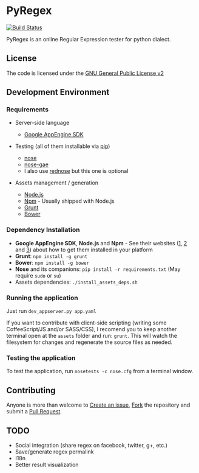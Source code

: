 # PyRegex

[![Build Status](https://travis-ci.org/rscarvalho/pyregex.png)](https://travis-ci.org/rscarvalho/pyregex)

PyRegex is an online Regular Expression tester for python dialect.

## License

The code is licensed under the [GNU General Public License v2](LICENSE)

## Development Environment

### Requirements

* Server-side language
    * [Google AppEngine SDK](https://developers.google.com/appengine/)

* Testing (all of them installable via [pip](http://www.pip-installer.org/))
    * [nose](https://nose.readthedocs.org/en/latest/)
    * [nose-gae](http://code.google.com/p/nose-gae/)
    * I also use [rednose](https://pypi.python.org/pypi/rednose) but this one is optional

* Assets management / generation
    * [Node.js](http://nodejs.org/)
    * [Npm](https://npmjs.org/) - Usually shipped with Node.js
    * [Grunt](http://gruntjs.com/)
    * [Bower](http://bower.io/)

### Dependency Installation

* **Google AppEngine SDK**, **Node.js** and **Npm** - See their websites ([1](https://developers.google.com/appengine/), [2](http://nodejs.org/) and [3](http://npmjs.org)) about how to get them installed in your platform
* **Grunt**: `npm install -g grunt`
* **Bower**: `npm install -g bower`
* **Nose** and its companions: `pip install -r requirements.txt` (May require `sudo` or `su`)
* Assets dependencies: `./install_assets_deps.sh`


### Running the application

Just run `dev_appserver.py app.yaml`

If you want to contribute with client-side scripting (writing some CoffeeScript/JS and/or SASS/CSS), I recomend you to keep another terminal open at the `assets` folder and run: `grunt`. This will watch the filesystem for changes and regenerate the source files as needed.

### Testing the application

To test the application, run `nosetests -c nose.cfg` from a terminal window.

## Contributing

Anyone is more than welcome to [Create an issue](https://github.com/rscarvalho/pyregex/issues), [Fork](https://github.com/rscarvalho/pyregex) the repository and submit a [Pull Request](https://github.com/rscarvalho/pyregex/pulls).


## TODO

* Social integration (share regex on facebook, twitter, g+, etc.)
* Save/generate regex permalink
* I18n
* Better result visualization
